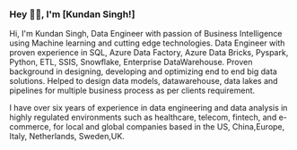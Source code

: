 ### Hey 👋🏽, I'm [Kundan Singh!]   

Hi, I'm Kundan Singh, Data Engineer with passion of Business Intelligence using Machine learning and cutting edge technologies.
Data Engineer with proven experience in SQL, Azure Data Factory, Azure Data Bricks, Pyspark, Python, ETL, SSIS, Snowflake, Enterprise DataWarehouse. Proven background in designing, developing and optimizing end to end big data solutions. Helped to design data models, datawarehouse, data lakes and pipelines for multiple business process as per clients requirement. 

I have over six years of experience in data engineering and data analysis in highly regulated environments such as healthcare, telecom, fintech, and e-commerce, for local and global companies based in the US, China,Europe, Italy, Netherlands, Sweden,UK.






